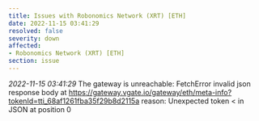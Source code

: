 ```yaml
---
title: Issues with Robonomics Network (XRT) [ETH]
date: 2022-11-15 03:41:29
resolved: false
severity: down
affected:
- Robonomics Network (XRT) [ETH]
section: issue
---
```


*2022-11-15 03:41:29* The gateway is unreachable: FetchError invalid json response body at https://gateway.vgate.io/gateway/eth/meta-info?tokenId=tti_68af1261fba35f29b8d2115a reason: Unexpected token < in JSON at position 0